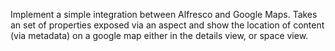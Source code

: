 Implement a simple integration between Alfresco and Google Maps.  Takes an set of properties exposed via an aspect and show the location of content (via metadata) on a google map either in the details view, or space view.
